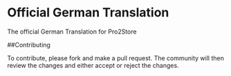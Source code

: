# Official German Translation
The official German Translation for Pro2Store


##Contributing

To contribute, please fork and make a pull request. The community will then review the changes and either accept or reject the changes.

